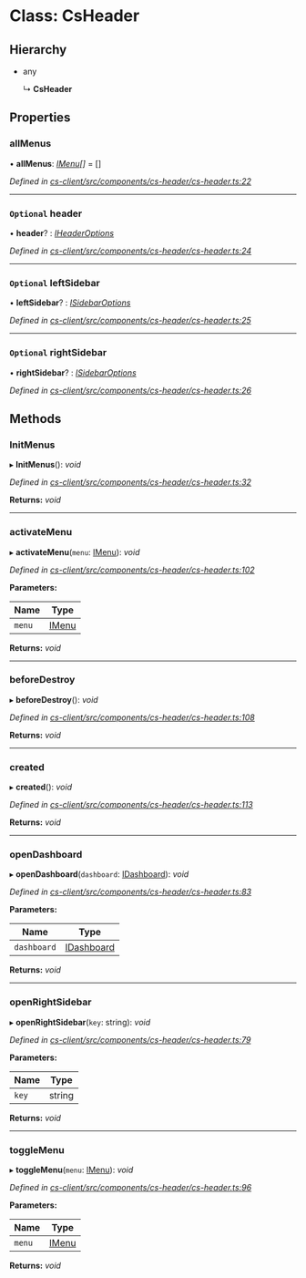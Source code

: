 # Class: CsHeader

## Hierarchy

* any

  ↳ **CsHeader**

## Properties

###  allMenus

• **allMenus**: *[IMenu](../interfaces/_cs_core_src_interactions_menu_.imenu.md)[]* =  []

*Defined in [cs-client/src/components/cs-header/cs-header.ts:22](https://github.com/TNOCS/csnext/blob/ec6e73e4/packages/cs-client/src/components/cs-header/cs-header.ts#L22)*

___

### `Optional` header

• **header**? : *[IHeaderOptions](../interfaces/_cs_core_src_project_header_options_.iheaderoptions.md)*

*Defined in [cs-client/src/components/cs-header/cs-header.ts:24](https://github.com/TNOCS/csnext/blob/ec6e73e4/packages/cs-client/src/components/cs-header/cs-header.ts#L24)*

___

### `Optional` leftSidebar

• **leftSidebar**? : *[ISidebarOptions](../interfaces/_cs_core_src_project_sidebar_options_.isidebaroptions.md)*

*Defined in [cs-client/src/components/cs-header/cs-header.ts:25](https://github.com/TNOCS/csnext/blob/ec6e73e4/packages/cs-client/src/components/cs-header/cs-header.ts#L25)*

___

### `Optional` rightSidebar

• **rightSidebar**? : *[ISidebarOptions](../interfaces/_cs_core_src_project_sidebar_options_.isidebaroptions.md)*

*Defined in [cs-client/src/components/cs-header/cs-header.ts:26](https://github.com/TNOCS/csnext/blob/ec6e73e4/packages/cs-client/src/components/cs-header/cs-header.ts#L26)*

## Methods

###  InitMenus

▸ **InitMenus**(): *void*

*Defined in [cs-client/src/components/cs-header/cs-header.ts:32](https://github.com/TNOCS/csnext/blob/ec6e73e4/packages/cs-client/src/components/cs-header/cs-header.ts#L32)*

**Returns:** *void*

___

###  activateMenu

▸ **activateMenu**(`menu`: [IMenu](../interfaces/_cs_core_src_interactions_menu_.imenu.md)): *void*

*Defined in [cs-client/src/components/cs-header/cs-header.ts:102](https://github.com/TNOCS/csnext/blob/ec6e73e4/packages/cs-client/src/components/cs-header/cs-header.ts#L102)*

**Parameters:**

Name | Type |
------ | ------ |
`menu` | [IMenu](../interfaces/_cs_core_src_interactions_menu_.imenu.md) |

**Returns:** *void*

___

###  beforeDestroy

▸ **beforeDestroy**(): *void*

*Defined in [cs-client/src/components/cs-header/cs-header.ts:108](https://github.com/TNOCS/csnext/blob/ec6e73e4/packages/cs-client/src/components/cs-header/cs-header.ts#L108)*

**Returns:** *void*

___

###  created

▸ **created**(): *void*

*Defined in [cs-client/src/components/cs-header/cs-header.ts:113](https://github.com/TNOCS/csnext/blob/ec6e73e4/packages/cs-client/src/components/cs-header/cs-header.ts#L113)*

**Returns:** *void*

___

###  openDashboard

▸ **openDashboard**(`dashboard`: [IDashboard](../interfaces/_cs_core_src_dashboard_dashboard_.idashboard.md)): *void*

*Defined in [cs-client/src/components/cs-header/cs-header.ts:83](https://github.com/TNOCS/csnext/blob/ec6e73e4/packages/cs-client/src/components/cs-header/cs-header.ts#L83)*

**Parameters:**

Name | Type |
------ | ------ |
`dashboard` | [IDashboard](../interfaces/_cs_core_src_dashboard_dashboard_.idashboard.md) |

**Returns:** *void*

___

###  openRightSidebar

▸ **openRightSidebar**(`key`: string): *void*

*Defined in [cs-client/src/components/cs-header/cs-header.ts:79](https://github.com/TNOCS/csnext/blob/ec6e73e4/packages/cs-client/src/components/cs-header/cs-header.ts#L79)*

**Parameters:**

Name | Type |
------ | ------ |
`key` | string |

**Returns:** *void*

___

###  toggleMenu

▸ **toggleMenu**(`menu`: [IMenu](../interfaces/_cs_core_src_interactions_menu_.imenu.md)): *void*

*Defined in [cs-client/src/components/cs-header/cs-header.ts:96](https://github.com/TNOCS/csnext/blob/ec6e73e4/packages/cs-client/src/components/cs-header/cs-header.ts#L96)*

**Parameters:**

Name | Type |
------ | ------ |
`menu` | [IMenu](../interfaces/_cs_core_src_interactions_menu_.imenu.md) |

**Returns:** *void*
